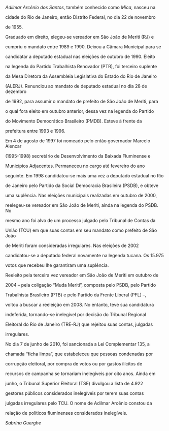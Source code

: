 

*Adilmar Arcênio dos Santos*, também conhecido como *Mica*, nasceu na

cidade do Rio de Janeiro, então Distrito Federal, no dia 22 de novembro

de 1955.



Graduado em direito, elegeu-se vereador em São João de Meriti (RJ) e

cumpriu o mandato entre 1989 e 1990. Deixou a Câmara Municipal para se

candidatar a deputado estadual nas eleições de outubro de 1990. Eleito

na legenda do Partido Trabalhista Renovador (PTR), foi terceiro suplente

da Mesa Diretora da Assembleia Legislativa do Estado do Rio de Janeiro

(ALERJ). Renunciou ao mandato de deputado estadual no dia 28 de dezembro

de 1992, para assumir o mandato de prefeito de São João de Meriti, para

o qual fora eleito em outubro anterior, dessa vez na legenda do Partido

do Movimento Democrático Brasileiro (PMDB). Esteve à frente da

prefeitura entre 1993 e 1996.



Em 4 de agosto de 1997 foi nomeado pelo então governador Marcelo Alencar

(1995-1998) secretário de Desenvolvimento da Baixada Fluminense e

Municípios Adjacentes. Permaneceu no cargo até fevereiro do ano

seguinte. Em 1998 candidatou-se mais uma vez a deputado estadual no Rio

de Janeiro pelo Partido da Social Democracia Brasileira (PSDB), e obteve

uma suplência. Nas eleições municipais realizadas em outubro de 2000,

reelegeu-se vereador em São João de Meriti, ainda na legenda do PSDB. No

mesmo ano foi alvo de um processo julgado pelo Tribunal de Contas da

União (TCU) em que suas contas em seu mandato como prefeito de São João

de Meriti foram consideradas irregulares. Nas eleições de 2002

candidatou-se a deputado federal novamente na legenda tucana. Os 15.975

votos que recebeu lhe garantiram uma suplência.



Reeleito pela terceira vez vereador em São João de Meriti em outubro de

2004 – pela coligação “Muda Meriti”, composta pelo PSDB, pelo Partido

Trabalhista Brasileiro (PTB) e pelo Partido da Frente Liberal (PFL) –,

voltou a buscar a reeleição em 2008. No entanto, teve sua candidatura

indeferida, tornando-se inelegível por decisão do Tribunal Regional

Eleitoral do Rio de Janeiro (TRE-RJ) que rejeitou suas contas, julgadas

irregulares.



No dia 7 de junho de 2010, foi sancionada a Lei Complementar 135, a

chamada “ficha limpa”, que estabeleceu que pessoas condenadas por

corrupção eleitoral, por compra de votos ou por gastos ilícitos de

recursos de campanha se tornariam inelegíveis por oito anos. Ainda em

junho, o Tribunal Superior Eleitoral (TSE) divulgou a lista de 4.922

gestores públicos considerados inelegíveis por terem suas contas

julgadas irregulares pelo TCU. O nome de Adilmar Arcênio constou da

relação de políticos fluminenses considerados inelegíveis.



*Sabrina Guerghe*



